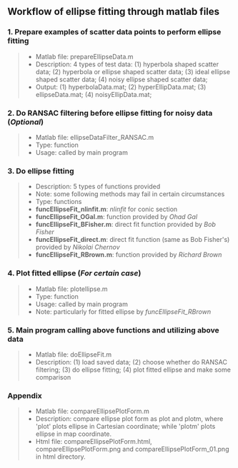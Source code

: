 ## Workflow of ellipse fitting through matlab files
### 1. Prepare examples of scatter data points to perform ellipse fitting
>- Matlab file: prepareEllipseData.m  
>- Description: 4 types of test data:
 (1) hyperbola shaped scatter data; 
 (2) hyperbola or ellipse shaped scatter data;
 (3) ideal ellipse shaped scatter data;
 (4) noisy ellipse shaped scatter data;
>- Output: (1) hyperbolaData.mat; (2) hyperEllipData.mat;
           (3) ellipseData.mat;   (4) noisyEllipData.mat;

### 2. Do RANSAC filtering before ellipse fitting for noisy data (_Optional_)
>- Matlab file: ellipseDataFilter_RANSAC.m
>- Type: function
>- Usage: called by main program

### 3. Do ellipse fitting 
>- Description: 5 types of functions provided
>- Note: some following methods may fail in certain circumstances
>- Type: functions
>- **funcEllipseFit_nlinfit.m**: _nlinfit_ for conic section
>- **funcEllipseFit_OGal.m**: function provided by _Ohad Gal_
>- **funcEllipseFit_BFisher.m**: direct fit function provided by _Bob Fisher_
>- **funcEllipseFit_direct.m**: direct fit function (same as Bob Fisher's) provided by _Nikolai Chernov_
>- **funcEllipseFit_RBrown.m**: function provided by _Richard Brown_

### 4. Plot fitted ellipse (_For certain case_)
>- Matlab file: plotellipse.m
>- Type: function
>- Usage: called by main program
>- Note: particularly for fitted ellipse by _funcEllipseFit_RBrown_

### 5. Main program calling above functions and utilizing above data
>- Matlab file: doEllipseFit.m
>- Description: (1) load saved data; (2) choose whether do RANSAC filtering;
                (3) do ellipse fitting; (4) plot fitted ellipse and make some comparison

### Appendix
>- Matlab file: compareEllipsePlotForm.m
>- Description: compare ellipse plot form as plot and plotm, 
                where 'plot' plots ellipse in Cartesian coordinate;
                while 'plotm' plots ellipse in map coordinate.
>- Html file: compareEllipsePlotForm.html, compareEllipsePlotForm.png 
              and compareEllipsePlotForm_01.png in html directory.